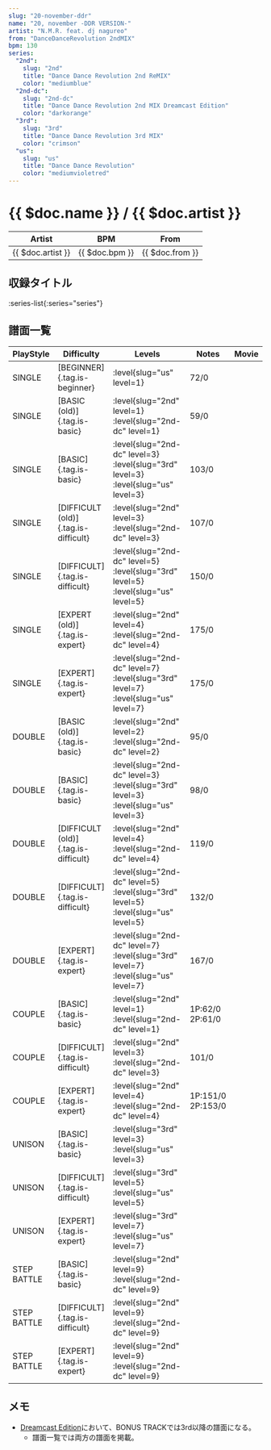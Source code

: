 ```yaml
---
slug: "20-november-ddr"
name: "20, november -DDR VERSION-"
artist: "N.M.R. feat. dj nagureo"
from: "DanceDanceRevolution 2ndMIX"
bpm: 130
series:
  "2nd":
    slug: "2nd"
    title: "Dance Dance Revolution 2nd ReMIX"
    color: "mediumblue"
  "2nd-dc":
    slug: "2nd-dc"
    title: "Dance Dance Revolution 2nd MIX Dreamcast Edition"
    color: "darkorange"
  "3rd":
    slug: "3rd"
    title: "Dance Dance Revolution 3rd MIX"
    color: "crimson"
  "us":
    slug: "us"
    title: "Dance Dance Revolution"
    color: "mediumvioletred"
---
```


# {{ $doc.name }} / {{ $doc.artist }}

|Artist|BPM|From|
|------|---|----|
|{{ $doc.artist }}|{{ $doc.bpm }}|{{ $doc.from }}|

## 収録タイトル

:series-list{:series="series"}

## 譜面一覧

|PlayStyle|Difficulty|Levels|Notes|Movie|
|---------|----------|------|-----|-----|
|SINGLE|[BEGINNER]{.tag.is-beginner}|:level{slug="us" level=1}|72/0||
|SINGLE|[BASIC (old)]{.tag.is-basic}|:level{slug="2nd" level=1} :level{slug="2nd-dc" level=1}|59/0||
|SINGLE|[BASIC]{.tag.is-basic}|:level{slug="2nd-dc" level=3} :level{slug="3rd" level=3} :level{slug="us" level=3}|103/0||
|SINGLE|[DIFFICULT (old)]{.tag.is-difficult}|:level{slug="2nd" level=3} :level{slug="2nd-dc" level=3}|107/0||
|SINGLE|[DIFFICULT]{.tag.is-difficult}|:level{slug="2nd-dc" level=5} :level{slug="3rd" level=5} :level{slug="us" level=5}|150/0||
|SINGLE|[EXPERT (old)]{.tag.is-expert}|:level{slug="2nd" level=4} :level{slug="2nd-dc" level=4}|175/0||
|SINGLE|[EXPERT]{.tag.is-expert}|:level{slug="2nd-dc" level=7} :level{slug="3rd" level=7} :level{slug="us" level=7}|175/0||
|DOUBLE|[BASIC (old)]{.tag.is-basic}|:level{slug="2nd" level=2} :level{slug="2nd-dc" level=2}|95/0||
|DOUBLE|[BASIC]{.tag.is-basic}|:level{slug="2nd-dc" level=3} :level{slug="3rd" level=3} :level{slug="us" level=3}|98/0||
|DOUBLE|[DIFFICULT (old)]{.tag.is-difficult}|:level{slug="2nd" level=4} :level{slug="2nd-dc" level=4}|119/0||
|DOUBLE|[DIFFICULT]{.tag.is-difficult}|:level{slug="2nd-dc" level=5} :level{slug="3rd" level=5} :level{slug="us" level=5}|132/0||
|DOUBLE|[EXPERT]{.tag.is-expert}|:level{slug="2nd-dc" level=7} :level{slug="3rd" level=7} :level{slug="us" level=7}|167/0||
|COUPLE|[BASIC]{.tag.is-basic}|:level{slug="2nd" level=1} :level{slug="2nd-dc" level=1}|1P:62/0 2P:61/0||
|COUPLE|[DIFFICULT]{.tag.is-difficult}|:level{slug="2nd" level=3} :level{slug="2nd-dc" level=3}|101/0||
|COUPLE|[EXPERT]{.tag.is-expert}|:level{slug="2nd" level=4} :level{slug="2nd-dc" level=4}|1P:151/0 2P:153/0||
|UNISON|[BASIC]{.tag.is-basic}|:level{slug="3rd" level=3} :level{slug="us" level=3}|||
|UNISON|[DIFFICULT]{.tag.is-difficult}|:level{slug="3rd" level=5} :level{slug="us" level=5}|||
|UNISON|[EXPERT]{.tag.is-expert}|:level{slug="3rd" level=7} :level{slug="us" level=7}|||
|STEP BATTLE|[BASIC]{.tag.is-basic}|:level{slug="2nd" level=9} :level{slug="2nd-dc" level=9}|||
|STEP BATTLE|[DIFFICULT]{.tag.is-difficult}|:level{slug="2nd" level=9} :level{slug="2nd-dc" level=9}|||
|STEP BATTLE|[EXPERT]{.tag.is-expert}|:level{slug="2nd" level=9} :level{slug="2nd-dc" level=9}|||

## メモ

- [Dreamcast Edition](/series/2nd-dc/)において、BONUS TRACKでは3rd以降の譜面になる。
  - 譜面一覧では両方の譜面を掲載。

